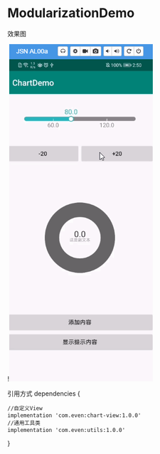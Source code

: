 # ModularizationDemo

效果图

!![image](https://github.com/panyiyiyi/ModularizationDemo/blob/master/test.gif)

引用方式
dependencies {

    //自定义View
    implementation 'com.even:chart-view:1.0.0'
    //通用工具类
    implementation 'com.even:utils:1.0.0'  
}


